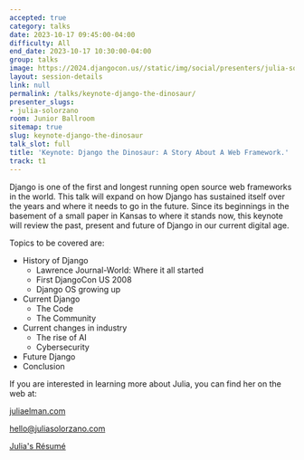 ```yaml
---
accepted: true
category: talks
date: 2023-10-17 09:45:00-04:00
difficulty: All
end_date: 2023-10-17 10:30:00-04:00
group: talks
image: https://2024.djangocon.us//static/img/social/presenters/julia-solorzano.png
layout: session-details
link: null
permalink: /talks/keynote-django-the-dinosaur/
presenter_slugs:
- julia-solorzano
room: Junior Ballroom
sitemap: true
slug: keynote-django-the-dinosaur
talk_slot: full
title: 'Keynote: Django the Dinosaur: A Story About A Web Framework.'
track: t1
---
```


Django is one of the first and longest running open source web frameworks in the world. This talk will expand on how Django has sustained itself over the years and where it needs to go in the future. Since its beginnings in the basement of a small paper in Kansas to where it stands now, this keynote will review the past, present and future of Django in our current digital age.

Topics to be covered are:

-   History of Django
    -   Lawrence Journal-World: Where it all started
    -   First DjangoCon US 2008
    -   Django OS growing up
-   Current Django
    -   The Code
    -   The Community
-   Current changes in industry
    -   The rise of AI
    -   Cybersecurity
-   Future Django
-   Conclusion

If you are interested in learning more about Julia, you can find her on the web at:

[juliaelman.com](https://juliaelman.com/)

[hello@juliasolorzano.com](mailto:hello@juliasolorzano.com)

[Julia's Résumé](https://docs.google.com/document/d/1H1zzX3LqO5IPQk0h22jSTjSOq8sXRRRpp65OtGSUJqQ/edit)
